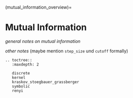 (mutual_information_overview)=
# Mutual Information

_general notes on mutual information_

_other notes_ (maybe mention ``step_size`` und ``cutoff`` formally)


```{eval-rst}
.. toctree::
   :maxdepth: 2

   discrete
   kernel
   kraskov_stoegbauer_grassberger
   symbolic
   renyi
```
